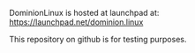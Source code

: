 DominionLinux is hosted at launchpad at:
https://launchpad.net/dominion.linux

This repository on github is for testing purposes.
